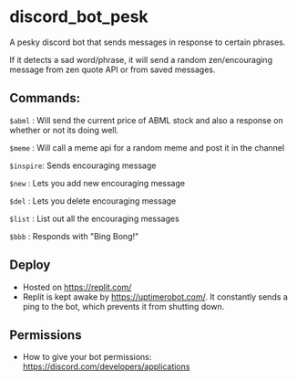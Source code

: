 # discord_bot_pesk
A pesky discord bot that sends messages in response to certain phrases.

If it detects a sad word/phrase, it will send a random zen/encouraging message from zen quote API or from saved messages.

## Commands: 
`$abml` : Will send the current price of ABML stock and also a response on whether or not its doing well.

`$meme` : Will call a meme api for a random meme and post it in the channel

`$inspire`: Sends encouraging message

`$new` : Lets you add new encouraging message

`$del` : Lets you delete encouraging message

`$list` : List out all the encouraging messages

`$bbb` : Responds with "Bing Bong!"

## Deploy
- Hosted on https://replit.com/
- Replit is kept awake by https://uptimerobot.com/. It constantly sends a ping to the bot, which prevents it from shutting down.
  
## Permissions
- How to give your bot permissions: https://discord.com/developers/applications
